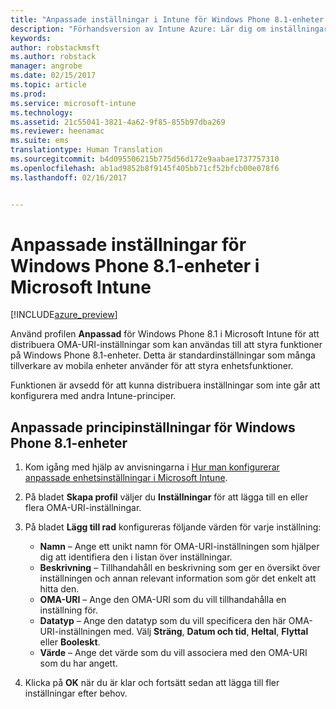 ```yaml
---
title: "Anpassade inställningar i Intune för Windows Phone 8.1-enheter | Förhandsversion av Intune Azure | Microsoft Docs"
description: "Förhandsversion av Intune Azure: Lär dig om inställningarna du kan använda i en anpassad Windows 8.1-profil."
keywords: 
author: robstackmsft
ms.author: robstack
manager: angrobe
ms.date: 02/15/2017
ms.topic: article
ms.prod: 
ms.service: microsoft-intune
ms.technology: 
ms.assetid: 21c55041-3821-4a62-9f85-855b97dba269
ms.reviewer: heenamac
ms.suite: ems
translationtype: Human Translation
ms.sourcegitcommit: b4d095506215b775d56d172e9aabae1737757310
ms.openlocfilehash: ab1ad9852b8f9145f405bb71cf52bfcb00e078f6
ms.lasthandoff: 02/16/2017


---
```


# <a name="custom-settings-for-windows-phone-81-devices-in-microsoft-intune"></a>Anpassade inställningar för Windows Phone 8.1-enheter i Microsoft Intune

[!INCLUDE[azure_preview](../includes/azure_preview.md)]

Använd profilen **Anpassad** för Windows Phone 8.1 i Microsoft Intune för att distribuera OMA-URI-inställningar som kan användas till att styra funktioner på Windows Phone 8.1-enheter. Detta är standardinställningar som många tillverkare av mobila enheter använder för att styra enhetsfunktioner.

Funktionen är avsedd för att kunna distribuera inställningar som inte går att konfigurera med andra Intune-principer.

## <a name="custom-policy-settings-for-windows-phone-81-devices"></a>Anpassade principinställningar för Windows Phone 8.1-enheter

1. Kom igång med hjälp av anvisningarna i [Hur man konfigurerar anpassade enhetsinställningar i Microsoft Intune](how-to-configure-custom-settings.md).
2. På bladet **Skapa profil** väljer du **Inställningar** för att lägga till en eller flera OMA-URI-inställningar.
3. På bladet **Lägg till rad** konfigureras följande värden för varje inställning:
    - **Namn** – Ange ett unikt namn för OMA-URI-inställningen som hjälper dig att identifiera den i listan över inställningar.
    - **Beskrivning** – Tillhandahåll en beskrivning som ger en översikt över inställningen och annan relevant information som gör det enkelt att hitta den.
    - **OMA-URI** – Ange den OMA-URI som du vill tillhandahålla en inställning för.
    - **Datatyp** – Ange den datatyp som du vill specificera den här OMA-URI-inställningen med. Välj **Sträng**, **Datum och tid**, **Heltal**, **Flyttal** eller **Booleskt**.
    - **Värde** – Ange det värde som du vill associera med den OMA-URI som du har angett.

4. Klicka på **OK** när du är klar och fortsätt sedan att lägga till fler inställningar efter behov.

